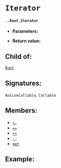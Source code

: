 # `Iterator`

#### `..Root.Iterator`

* **Parameters:**

* **Return value:**

## Child of:

[`Root`](docs..Root.md)

## Signatures:

`NativeCallable`, `Callable`

## Members:

- [`<-`](docs..Root.Iterator.<-.md)
- [`==`](docs..Root.Iterator.==.md)
- [`++`](docs..Root.Iterator.++.md)
- [`--`](docs..Root.Iterator.--.md)
- [`get`](docs..Root.Iterator.get.md)


## Example:

